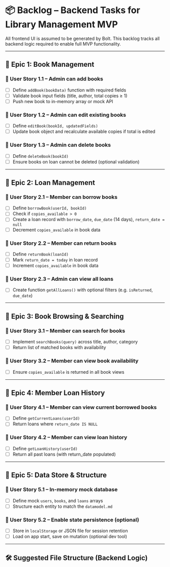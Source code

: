 # 📦 Backlog – Backend Tasks for Library Management MVP

All frontend UI is assumed to be generated by Bolt. This backlog tracks all backend logic required to enable full MVP functionality.

---

## 🚀 Epic 1: Book Management

### 🧩 User Story 1.1 – Admin can add books
- [ ] Define `addBook(bookData)` function with required fields
- [ ] Validate book input fields (title, author, total copies ≥ 1)
- [ ] Push new book to in-memory array or mock API

### 🧩 User Story 1.2 – Admin can edit existing books
- [ ] Define `editBook(bookId, updatedFields)`
- [ ] Update book object and recalculate available copies if total is edited

### 🧩 User Story 1.3 – Admin can delete books
- [ ] Define `deleteBook(bookId)`
- [ ] Ensure books on loan cannot be deleted (optional validation)

---

## 🚀 Epic 2: Loan Management

### 🧩 User Story 2.1 – Member can borrow books
- [ ] Define `borrowBook(userId, bookId)`
- [ ] Check if `copies_available > 0`
- [ ] Create a loan record with `borrow_date`, `due_date` (14 days), `return_date = null`
- [ ] Decrement `copies_available` in book data

### 🧩 User Story 2.2 – Member can return books
- [ ] Define `returnBook(loanId)`
- [ ] Mark `return_date = today` in loan record
- [ ] Increment `copies_available` in book data

### 🧩 User Story 2.3 – Admin can view all loans
- [ ] Create function `getAllLoans()` with optional filters (e.g. `isReturned`, `due_date`)

---

## 🚀 Epic 3: Book Browsing & Searching

### 🧩 User Story 3.1 – Member can search for books
- [ ] Implement `searchBooks(query)` across title, author, category
- [ ] Return list of matched books with availability

### 🧩 User Story 3.2 – Member can view book availability
- [ ] Ensure `copies_available` is returned in all book views

---

## 🚀 Epic 4: Member Loan History

### 🧩 User Story 4.1 – Member can view current borrowed books
- [ ] Define `getCurrentLoans(userId)`
- [ ] Return loans where `return_date IS NULL`

### 🧩 User Story 4.2 – Member can view loan history
- [ ] Define `getLoanHistory(userId)`
- [ ] Return all past loans (with return_date populated)

---

## 🚀 Epic 5: Data Store & Structure

### 🧩 User Story 5.1 – In-memory mock database
- [ ] Define mock `users`, `books`, and `loans` arrays
- [ ] Structure each entity to match the `datamodel.md`

### 🧩 User Story 5.2 – Enable state persistence (optional)
- [ ] Store in `localStorage` or JSON file for session retention
- [ ] Load on app start, save on mutation (optional dev tool)

---

## 🛠 Suggested File Structure (Backend Logic)

